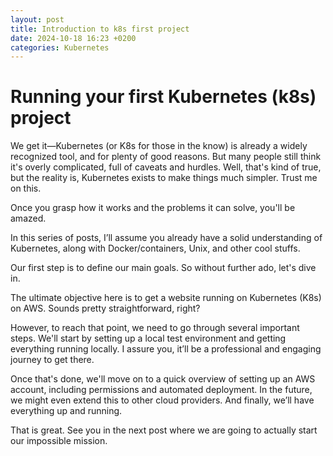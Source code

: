 ```yaml
---
layout: post
title: Introduction to k8s first project
date: 2024-10-18 16:23 +0200
categories: Kubernetes
---
```


# Running your first Kubernetes (k8s) project

We get it—Kubernetes (or K8s for those in the know) is already a widely recognized tool, and for plenty of good reasons. But many people still think it's overly complicated, full of caveats and hurdles. Well, that's kind of true, but the reality is, Kubernetes exists to make things much simpler. Trust me on this.

Once you grasp how it works and the problems it can solve, you'll be amazed.

In this series of posts, I’ll assume you already have a solid understanding of Kubernetes, along with Docker/containers, Unix, and other cool stuffs.

Our first step is to define our main goals. So without further ado, let's dive in.

The ultimate objective here is to get a website running on Kubernetes (K8s) on AWS. Sounds pretty straightforward, right?

However, to reach that point, we need to go through several important steps. We'll start by setting up a local test environment and getting everything running locally. I assure you, it’ll be a professional and engaging journey to get there.

Once that's done, we'll move on to a quick overview of setting up an AWS account, including permissions and automated deployment. In the future, we might even extend this to other cloud providers. And finally, we’ll have everything up and running.

That is great. See you in the next post where we are going to actually start our impossible mission.

